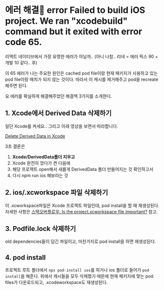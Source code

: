 # 에러 해결🔑 error Failed to build iOS project. We ran "xcodebuild" command but it exited with error code 65.

리액트 네이티브에서 가장 유명한 에러가 아닐까..
(아니 나참.. 리네 = 에러 픽스 90 + 개발 10 같다.. 후)

이 65 에러가 나는 주요한 원인은 cached pod file이랑 현재 패키지가 사용하고 있는 pod file이랑 매치가 되지 않는 것이다.
따라서 이 캐시를 제거해주고 pod을 recreate해주면 된다.

요 에러를 확실하게 해결해주었던 해결책 3가지를 소개한다.

## 1. Xcode에서 Derived Data 삭제하기

일단 Xcode를 켜세요..
그리고 아래 영상을 보면서 따라합니다.

[Delete Derived Data in Xcode](https://www.youtube.com/watch?v=f8bTvx0Aoyo)

3초 결론은

1. **Xcode/DerivedData폴더 지우고** <br />
2. Xcode 완전히 껐다가 켠 다음에 <br />
3. 해당 프로젝트 open해서 새롭게 DerivedData 폴더 만들어지는 것 확인하고서
4. 다시 npm run ios 해보라는 것

## 2. ios/.xcworkspace 파일 삭제하기

이 .xcworkspace파일은 Xcode 프로젝트 파일인데, pod install을 할 때 재생성된다.
자세한 사항은 [스택오버플로우: Is the project.xcworkspace file important?](https://stackoverflow.com/questions/10956312/is-the-project-xcworkspace-file-important) 참고.

## 3. Podfile.lock 삭제하기

old dependencies들이 담긴 파일이고, 마찬가지로 pod install을 하면 재생성된다.

## 4. pod install

프로젝트 루트 폴더에서 `npx pod-install ios`를 하거나 ios 폴더로 들어가 `pod install`을 해준다.
위에서 캐시들을 모두 삭제했기 때문에 현재 패키지에 맞는 pod files가 다운로드되고,
.xcodeworkspace도 재생성된다.

